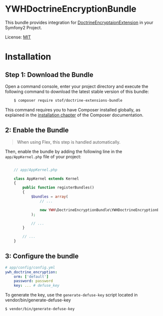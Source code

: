 # YWHDoctrineEncryptionBundle

This bundle provides integration for
[DoctrineEncryptaionExtension](https://github.com/yeswehack/DoctrineEncryptionExtension) in
your Symfony2 Project.

License: [MIT](LICENSE)

# Installation

## Step 1: Download the Bundle

Open a command console, enter your project directory and execute the
following command to download the latest stable version of this bundle:

```bash
    $ composer require stof/doctrine-extensions-bundle
```

This command requires you to have Composer installed globally, as explained
in the [installation chapter](https://getcomposer.org/doc/00-intro.md) of the Composer documentation.

## 2: Enable the Bundle

> When using Flex, this step is handled automatically.

Then, enable the bundle by adding the following line in the `app/AppKernel.php`
file of your project:

```php

    // app/AppKernel.php

    class AppKernel extends Kernel
    {
        public function registerBundles()
        {
            $bundles = array(
                // ...

                new YWH\DoctrineEncryptionBundle\YWHDoctrineEncryptionBundle(),
            );

            // ...
        }

        // ...
    }
```

## 3: Configure the bundle

```yaml
# app/config/config.yml
ywh_doctrine_encryption:
    orm: ['default']
    password: password
    key: ... # defuse_key
```

To generate the key, use the `generate-defuse-key` script located in vendor/bin/generate-defuse-key
```bash
$ vendor/bin/generate-defuse-key
```